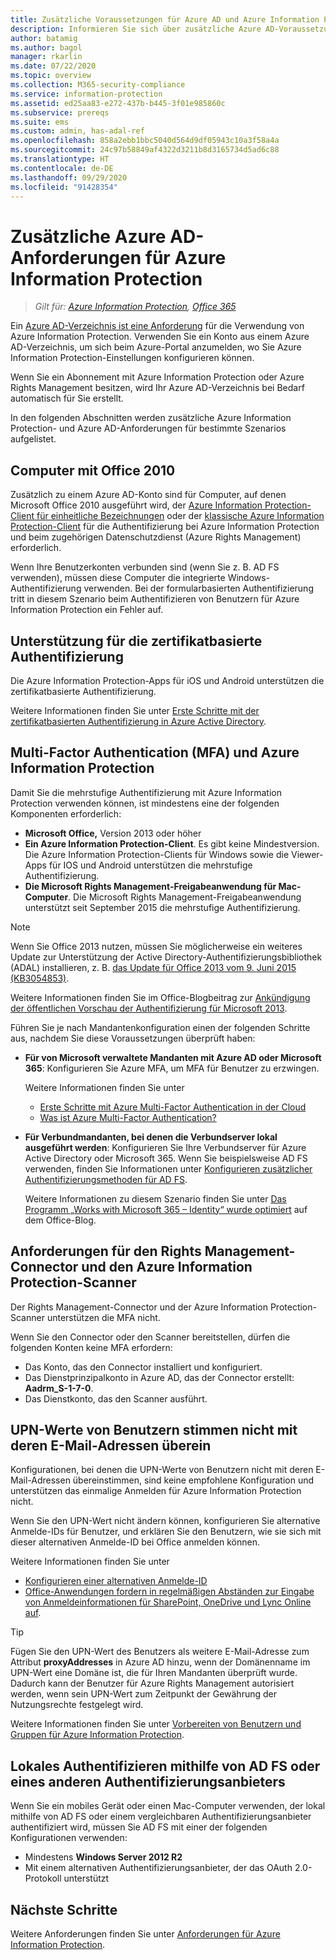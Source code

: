 ```yaml
---
title: Zusätzliche Voraussetzungen für Azure AD und Azure Information Protection
description: Informieren Sie sich über zusätzliche Azure AD-Voraussetzungen für Azure Information Protection in bestimmten Szenarios, z. B. bei mehrstufiger oder zertifikatbasierter Authentifizierung oder bei Computern mit Office 2010.
author: batamig
ms.author: bagol
manager: rkarlin
ms.date: 07/22/2020
ms.topic: overview
ms.collection: M365-security-compliance
ms.service: information-protection
ms.assetid: ed25aa83-e272-437b-b445-3f01e985860c
ms.subservice: prereqs
ms.suite: ems
ms.custom: admin, has-adal-ref
ms.openlocfilehash: 858a2ebb1bbc5040d564d9df05943c10a3f58a4a
ms.sourcegitcommit: 24c97b58849af4322d3211b8d3165734d5ad6c88
ms.translationtype: HT
ms.contentlocale: de-DE
ms.lasthandoff: 09/29/2020
ms.locfileid: "91428354"
---
```

# <a name="additional-azure-ad-requirements-for-azure-information-protection"></a>Zusätzliche Azure AD-Anforderungen für Azure Information Protection

>*Gilt für: [Azure Information Protection](https://azure.microsoft.com/pricing/details/information-protection), [Office 365](https://download.microsoft.com/download/E/C/F/ECF42E71-4EC0-48FF-AA00-577AC14D5B5C/Azure_Information_Protection_licensing_datasheet_EN-US.pdf)*

Ein [Azure AD-Verzeichnis ist eine Anforderung](requirements.md#azure-active-directory) für die Verwendung von Azure Information Protection. Verwenden Sie ein Konto aus einem Azure AD-Verzeichnis, um sich beim Azure-Portal anzumelden, wo Sie Azure Information Protection-Einstellungen konfigurieren können.

Wenn Sie ein Abonnement mit Azure Information Protection oder Azure Rights Management besitzen, wird Ihr Azure AD-Verzeichnis bei Bedarf automatisch für Sie erstellt.

In den folgenden Abschnitten werden zusätzliche Azure Information Protection- und Azure AD-Anforderungen für bestimmte Szenarios aufgelistet. 

## <a name="computers-running-office-2010"></a>Computer mit Office 2010

Zusätzlich zu einem Azure AD-Konto sind für Computer, auf denen Microsoft Office 2010 ausgeführt wird, der [Azure Information Protection-Client für einheitliche Bezeichnungen](./rms-client/aip-clientv2.md) oder der [klassische Azure Information Protection-Client](./rms-client/aip-client.md) für die Authentifizierung bei Azure Information Protection und beim zugehörigen Datenschutzdienst (Azure Rights Management) erforderlich.

Wenn Ihre Benutzerkonten verbunden sind (wenn Sie z. B. AD FS verwenden), müssen diese Computer die integrierte Windows-Authentifizierung verwenden. Bei der formularbasierten Authentifizierung tritt in diesem Szenario beim Authentifizieren von Benutzern für Azure Information Protection ein Fehler auf.

## <a name="support-for-certificate-based-authentication-cba"></a>Unterstützung für die zertifikatbasierte Authentifizierung

Die Azure Information Protection-Apps für iOS und Android unterstützen die zertifikatbasierte Authentifizierung. 

Weitere Informationen finden Sie unter [Erste Schritte mit der zertifikatbasierten Authentifizierung in Azure Active Directory](/azure/active-directory/active-directory-certificate-based-authentication-get-started).

## <a name="multi-factor-authentication-mfa-and-azure-information-protection"></a>Multi-Factor Authentication (MFA) und Azure Information Protection

Damit Sie die mehrstufige Authentifizierung mit Azure Information Protection verwenden können, ist mindestens eine der folgenden Komponenten erforderlich:

- **Microsoft Office,** Version 2013 oder höher
- **Ein Azure Information Protection-Client**. Es gibt keine Mindestversion. Die Azure Information Protection-Clients für Windows sowie die Viewer-Apps für IOS und Android unterstützen die mehrstufige Authentifizierung.
- **Die Microsoft Rights Management-Freigabeanwendung für Mac-Computer**. Die Microsoft Rights Management-Freigabeanwendung unterstützt seit September 2015 die mehrstufige Authentifizierung.

> [!NOTE]
> Wenn Sie Office 2013 nutzen, müssen Sie möglicherweise ein weiteres Update zur Unterstützung der Active Directory-Authentifizierungsbibliothek (ADAL) installieren, z. B. [das Update für Office 2013 vom 9. Juni 2015 (KB3054853)](https://support.microsoft.com/kb/3054853). 
>
> Weitere Informationen finden Sie im Office-Blogbeitrag zur [Ankündigung der öffentlichen Vorschau der Authentifizierung für Microsoft 2013](https://blogs.office.com/2015/03/23/office-2013-modern-authentication-public-preview-announced/).       

Führen Sie je nach Mandantenkonfiguration einen der folgenden Schritte aus, nachdem Sie diese Voraussetzungen überprüft haben:

- **Für von Microsoft verwaltete Mandanten mit Azure AD oder Microsoft 365**: Konfigurieren Sie Azure MFA, um MFA für Benutzer zu erzwingen. 

    Weitere Informationen finden Sie unter 
    - [Erste Schritte mit Azure Multi-Factor Authentication in der Cloud](/multi-factor-authentication/multi-factor-authentication-get-started-cloud)
    - [Was ist Azure Multi-Factor Authentication?](/multi-factor-authentication/multi-factor-authentication)

- **Für Verbundmandanten, bei denen die Verbundserver lokal ausgeführt werden**: Konfigurieren Sie Ihre Verbundserver für Azure Active Directory oder Microsoft 365. Wenn Sie beispielsweise AD FS verwenden, finden Sie Informationen unter [Konfigurieren zusätzlicher Authentifizierungsmethoden für AD FS](/windows-server/identity/ad-fs/operations/configure-additional-authentication-methods-for-ad-fs). 

    Weitere Informationen zu diesem Szenario finden Sie unter [Das Programm „Works with Microsoft 365 – Identity“ wurde optimiert](https://blogs.office.com/2014/01/30/the-works-with-office-365-identity-program-now-streamlined/) auf dem Office-Blog. 

## <a name="rights-management-connector--aip-scanner-requirements"></a>Anforderungen für den Rights Management-Connector und den Azure Information Protection-Scanner

Der Rights Management-Connector und der Azure Information Protection-Scanner unterstützen die MFA nicht. 

Wenn Sie den Connector oder den Scanner bereitstellen, dürfen die folgenden Konten keine MFA erfordern:

- Das Konto, das den Connector installiert und konfiguriert.
- Das Dienstprinzipalkonto in Azure AD, das der Connector erstellt: **Aadrm_S-1-7-0**.
- Das Dienstkonto, das den Scanner ausführt.

## <a name="user-upn-values-dont-match-their-email-addresses"></a>UPN-Werte von Benutzern stimmen nicht mit deren E-Mail-Adressen überein

Konfigurationen, bei denen die UPN-Werte von Benutzern nicht mit deren E-Mail-Adressen übereinstimmen, sind keine empfohlene Konfiguration und unterstützen das einmalige Anmelden für Azure Information Protection nicht.

Wenn Sie den UPN-Wert nicht ändern können, konfigurieren Sie alternative Anmelde-IDs für Benutzer, und erklären Sie den Benutzern, wie sie sich mit dieser alternativen Anmelde-ID bei Office anmelden können. 

Weitere Informationen finden Sie unter

- [Konfigurieren einer alternativen Anmelde-ID](/windows-server/identity/ad-fs/operations/configuring-alternate-login-id)
- [Office-Anwendungen fordern in regelmäßigen Abständen zur Eingabe von Anmeldeinformationen für SharePoint, OneDrive und Lync Online auf](https://support.microsoft.com/help/2913639/office-applications-periodically-prompt-for-credentials-to-sharepoint-online,-onedrive,-and-lync-online).

> [!TIP]
> Fügen Sie den UPN-Wert des Benutzers als weitere E-Mail-Adresse zum Attribut **proxyAddresses** in Azure AD hinzu, wenn der Domänenname im UPN-Wert eine Domäne ist, die für Ihren Mandanten überprüft wurde. Dadurch kann der Benutzer für Azure Rights Management autorisiert werden, wenn sein UPN-Wert zum Zeitpunkt der Gewährung der Nutzungsrechte festgelegt wird. 

Weitere Informationen finden Sie unter [Vorbereiten von Benutzern und Gruppen für Azure Information Protection](prepare.md).

## <a name="authenticating-on-premises-using-adfs-or-another-authentication-provider"></a>Lokales Authentifizieren mithilfe von AD FS oder eines anderen Authentifizierungsanbieters

Wenn Sie ein mobiles Gerät oder einen Mac-Computer verwenden, der lokal mithilfe von AD FS oder einem vergleichbaren Authentifizierungsanbieter authentifiziert wird, müssen Sie AD FS mit einer der folgenden Konfigurationen verwenden:

- Mindestens **Windows Server 2012 R2**
- Mit einem alternativen Authentifizierungsanbieter, der das OAuth 2.0-Protokoll unterstützt

## <a name="next-steps"></a>Nächste Schritte
Weitere Anforderungen finden Sie unter [Anforderungen für Azure Information Protection](requirements.md).
